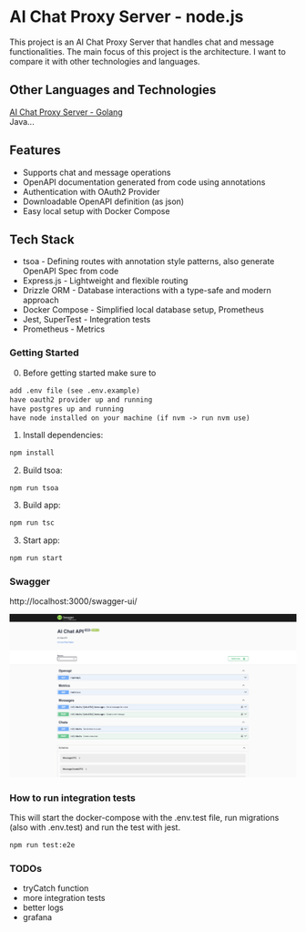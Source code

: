 # AI Chat Proxy Server - node.js

This project is an AI Chat Proxy Server that handles chat and message functionalities.
The main focus of this project is the architecture. I want to compare it with other technologies and languages.

## Other Languages and Technologies

[AI Chat Proxy Server - Golang](https://github.com/paulnaber/ai-chat-service-go) <br>
Java...

## Features

- Supports chat and message operations
- OpenAPI documentation generated from code using annotations
- Authentication with OAuth2 Provider
- Downloadable OpenAPI definition (as json)
- Easy local setup with Docker Compose

## Tech Stack

- tsoa - Defining routes with annotation style patterns, also generate OpenAPI Spec from code
- Express.js - Lightweight and flexible routing
- Drizzle ORM - Database interactions with a type-safe and modern approach
- Docker Compose - Simplified local database setup, Prometheus
- Jest, SuperTest - Integration tests
- Prometheus - Metrics

### Getting Started

0. Before getting started make sure to

```
add .env file (see .env.example)
have oauth2 provider up and running
have postgres up and running
have node installed on your machine (if nvm -> run nvm use)
```

1. Install dependencies:

```bash
npm install
```

2. Build tsoa:

```bash
npm run tsoa
```

3. Build app:

```bash
npm run tsc
```

3. Start app:

```bash
npm run start
```

### Swagger

http://localhost:3000/swagger-ui/

![swagger-ui](./docs/swagger-ui.png)

### How to run integration tests

This will start the docker-compose with the .env.test file, run migrations (also with .env.test) and run the test with jest.

```bash
npm run test:e2e
```

### TODOs

- tryCatch function
- more integration tests
- better logs
- grafana
